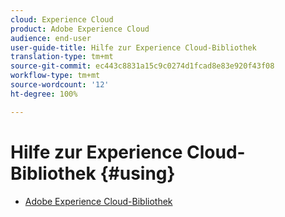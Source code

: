 ```yaml
---
cloud: Experience Cloud
product: Adobe Experience Cloud
audience: end-user
user-guide-title: Hilfe zur Experience Cloud-Bibliothek
translation-type: tm+mt
source-git-commit: ec443c8831a15c9c0274d1fcad8e83e920f43f08
workflow-type: tm+mt
source-wordcount: '12'
ht-degree: 100%

---
```



# Hilfe zur Experience Cloud-Bibliothek {#using}

+ [Adobe Experience Cloud-Bibliothek](c-library-about/overview.md)
